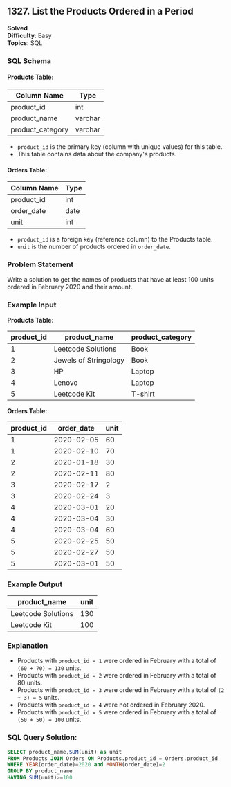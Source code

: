 ## 1327. List the Products Ordered in a Period
**Solved**  
**Difficulty**: Easy  
**Topics**: SQL  

### SQL Schema

#### Products Table:
| Column Name      | Type    |
|------------------|---------|
| product_id       | int     |
| product_name     | varchar |
| product_category | varchar |

- `product_id` is the primary key (column with unique values) for this table.
- This table contains data about the company's products.

#### Orders Table:
| Column Name   | Type    |
|---------------|---------|
| product_id    | int     |
| order_date    | date    |
| unit          | int     |

- `product_id` is a foreign key (reference column) to the Products table.
- `unit` is the number of products ordered in `order_date`.

### Problem Statement

Write a solution to get the names of products that have at least 100 units ordered in February 2020 and their amount.

### Example Input

**Products Table:**

| product_id | product_name           | product_category |
|------------|------------------------|------------------|
| 1          | Leetcode Solutions     | Book             |
| 2          | Jewels of Stringology  | Book             |
| 3          | HP                     | Laptop           |
| 4          | Lenovo                 | Laptop           |
| 5          | Leetcode Kit           | T-shirt          |

**Orders Table:**

| product_id | order_date | unit |
|------------|------------|------|
| 1          | 2020-02-05 | 60   |
| 1          | 2020-02-10 | 70   |
| 2          | 2020-01-18 | 30   |
| 2          | 2020-02-11 | 80   |
| 3          | 2020-02-17 | 2    |
| 3          | 2020-02-24 | 3    |
| 4          | 2020-03-01 | 20   |
| 4          | 2020-03-04 | 30   |
| 4          | 2020-03-04 | 60   |
| 5          | 2020-02-25 | 50   |
| 5          | 2020-02-27 | 50   |
| 5          | 2020-03-01 | 50   |

### Example Output

| product_name       | unit |
|--------------------|------|
| Leetcode Solutions | 130  |
| Leetcode Kit       | 100  |

### Explanation

- Products with `product_id = 1` were ordered in February with a total of `(60 + 70) = 130` units.
- Products with `product_id = 2` were ordered in February with a total of 80 units.
- Products with `product_id = 3` were ordered in February with a total of `(2 + 3) = 5` units.
- Products with `product_id = 4` were not ordered in February 2020.
- Products with `product_id = 5` were ordered in February with a total of `(50 + 50) = 100` units.

### SQL Query Solution:

```sql
SELECT product_name,SUM(unit) as unit 
FROM Products JOIN Orders ON Products.product_id = Orders.product_id  
WHERE YEAR(order_date)=2020 and MONTH(order_date)=2
GROUP BY product_name
HAVING SUM(unit)>=100 
```

